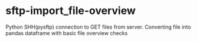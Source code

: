 # sftp-import_file-overview
Python SHH(pysftp) connection to GET files from server. Converting file into pandas dataframe with basic file overview checks
